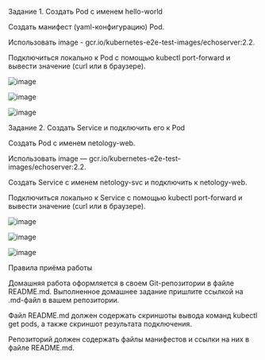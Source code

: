 Задание 1. Создать Pod с именем hello-world

Создать манифест (yaml-конфигурацию) Pod.

Использовать image - gcr.io/kubernetes-e2e-test-images/echoserver:2.2.

Подключиться локально к Pod с помощью kubectl port-forward и вывести значение (curl или в браузере).

![image](https://github.com/AlexanderSchelokov/devops-netology/assets/121572590/6655eda4-e11c-4bb4-ac0e-51291f8e7ce8)

![image](https://github.com/AlexanderSchelokov/devops-netology/assets/121572590/09b5e2d7-0343-4bc2-a910-6f6424680544)

![image](https://github.com/AlexanderSchelokov/devops-netology/assets/121572590/1485d00b-43d6-46b2-906f-3d191c3f8747)


Задание 2. Создать Service и подключить его к Pod

Создать Pod с именем netology-web.

Использовать image — gcr.io/kubernetes-e2e-test-images/echoserver:2.2.

Создать Service с именем netology-svc и подключить к netology-web.

Подключиться локально к Service с помощью kubectl port-forward и вывести значение (curl или в браузере).

![image](https://github.com/AlexanderSchelokov/devops-netology/assets/121572590/fc7231f2-3650-4b4f-b6c1-70e38e88c921)

![image](https://github.com/AlexanderSchelokov/devops-netology/assets/121572590/a7eed52e-8e1d-450c-9f6a-4d6ebb89b616)

![image](https://github.com/AlexanderSchelokov/devops-netology/assets/121572590/8482f511-66ac-434c-a980-1aaf8416283f)


Правила приёма работы

Домашняя работа оформляется в своем Git-репозитории в файле README.md. Выполненное домашнее задание пришлите ссылкой на .md-файл в вашем репозитории.

Файл README.md должен содержать скриншоты вывода команд kubectl get pods, а также скриншот результата подключения.

Репозиторий должен содержать файлы манифестов и ссылки на них в файле README.md.
